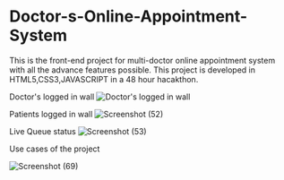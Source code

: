 # Doctor-s-Online-Appointment-System
This is the front-end project for multi-doctor online appointment system with all the advance features possible.
This project is developed in HTML5,CSS3,JAVASCRIPT in a 48 hour hacakthon.


Doctor's logged in wall
![Doctor's logged in wall](https://user-images.githubusercontent.com/57634381/81418292-1732fd80-916a-11ea-8ee7-67a47b285083.png)

Patients logged in wall
![Screenshot (52)](https://user-images.githubusercontent.com/57634381/81418300-19955780-916a-11ea-8a40-ae00ebdeb14e.png)

Live Queue status
![Screenshot (53)](https://user-images.githubusercontent.com/57634381/81418303-1a2dee00-916a-11ea-9b13-22e2076cc481.png)


Use cases of the project

![Screenshot (69)](https://user-images.githubusercontent.com/57634381/81418310-1c904800-916a-11ea-9512-4f0f847683ba.png)
